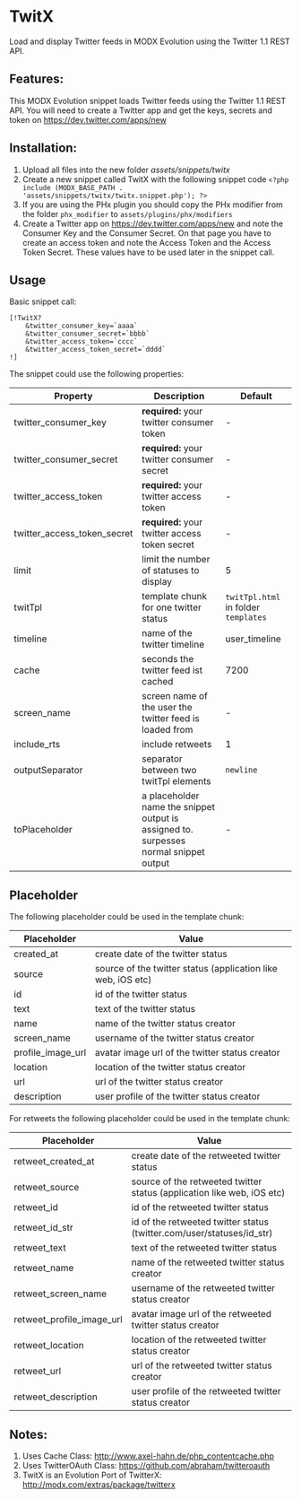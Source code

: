 TwitX
================================================================================

Load and display Twitter feeds in MODX Evolution using the Twitter 1.1 REST API.

Features:
--------------------------------------------------------------------------------
This MODX Evolution snippet loads Twitter feeds using the Twitter 1.1 REST API. You will need to create a Twitter app and get the keys, secrets and token on https://dev.twitter.com/apps/new

Installation:
--------------------------------------------------------------------------------
1. Upload all files into the new folder *assets/snippets/twitx*
2. Create a new snippet called TwitX with the following snippet code
    `<?php
    include (MODX_BASE_PATH . 'assets/snippets/twitx/twitx.snippet.php');
    ?>`
3. If you are using the PHx plugin you should copy the PHx modifier from the folder `phx_modifier` to `assets/plugins/phx/modifiers`
4. Create a Twitter app on https://dev.twitter.com/apps/new and note the Consumer Key and the Consumer Secret. On that page you have to create an access token and note the Access Token and the Access Token Secret. These values have to be used later in the snippet call.

Usage
--------------------------------------------------------------------------------

Basic snippet call:

```
[!TwitX? 
    &twitter_consumer_key=`aaaa`
    &twitter_consumer_secret=`bbbb` 
    &twitter_access_token=`cccc` 
    &twitter_access_token_secret=`dddd`
!]
```
The snippet could use the following properties:

Property | Description | Default
---- | ----------- | -------
twitter_consumer_key | **required:** your twitter consumer token  | -
twitter_consumer_secret | **required:** your twitter consumer secret | -
twitter_access_token | **required:** your twitter access token | -
twitter_access_token_secret | **required:** your twitter access token secret | -
limit | limit the number of statuses to display | 5
twitTpl | template chunk for one twitter status | `twitTpl.html` in folder `templates`
timeline | name of the twitter timeline | user_timeline
cache | seconds the twitter feed ist cached | 7200
screen_name | screen name of the user the twitter feed is loaded from | -
include_rts | include retweets | 1
outputSeparator | separator between two twitTpl elements | `newline`
toPlaceholder | a placeholder name the snippet output is assigned to. surpesses normal snippet output | -

Placeholder
--------------------------------------------------------------------------------
The following placeholder could be used in the template chunk:

Placeholder | Value
----------- | ------------------------------------------------------------------
created_at | create date of the twitter status
source | source of the twitter status (application like web, iOS etc)
id | id of the twitter status
text | text of the twitter status
name | name of the twitter status creator
screen_name | username of the twitter status creator
profile_image_url | avatar image url of the twitter status creator
location | location of the twitter status creator
url | url of the twitter status creator
description | user profile of the twitter status creator

For retweets the following placeholder could be used in the template chunk:

Placeholder | Value
----------- | ------------------------------------------------------------------
retweet_created_at | create date of the retweeted twitter status
retweet_source | source of the retweeted twitter status (application like web, iOS etc)
retweet_id | id of the retweeted twitter status
retweet_id_str | id of the retweeted twitter status (twitter.com/user/statuses/id_str)
retweet_text | text of the retweeted twitter status
retweet_name | name of the retweeted twitter status creator
retweet_screen_name | username of the retweeted twitter status creator
retweet_profile_image_url | avatar image url of the retweeted twitter status creator
retweet_location | location of the retweeted twitter status creator
retweet_url | url of the retweeted twitter status creator
retweet_description | user profile of the retweeted twitter status creator

Notes:
--------------------------------------------------------------------------------
1. Uses Cache Class: http://www.axel-hahn.de/php_contentcache.php
2. Uses TwitterOAuth Class: https://github.com/abraham/twitteroauth
3. TwitX is an Evolution Port of TwitterX: http://modx.com/extras/package/twitterx
